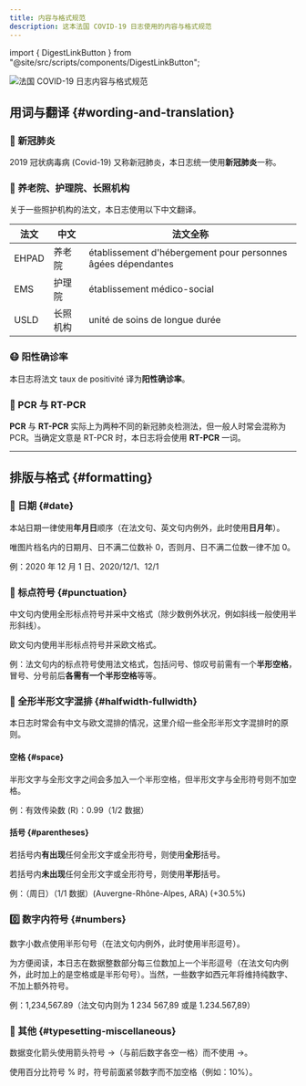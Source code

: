 ```yaml
---
title: 内容与格式规范
description: 这本法国 COVID-19 日志使用的内容与格式规范
---
```


import { DigestLinkButton } from "@site/src/scripts/components/DigestLinkButton";

![法国 COVID-19 日志内容与格式规范](/img/digest/formatting.jpg)

## 用词与翻译 {#wording-and-translation}

<h3>🦠 新冠肺炎</h3>

2019 冠状病毒病 (Covid-19) 又称新冠肺炎，本日志统一使用**新冠肺炎**一称。

<h3>🏡 养老院、护理院、长照机构</h3>

关于一些照护机构的法文，本日志使用以下中文翻译。

| 法文  | 中文     | 法文全称                                                     |
| ----- | -------- | ------------------------------------------------------------ |
| EHPAD | 养老院   | établissement d'hébergement pour personnes âgées dépendantes |
| EMS   | 护理院   | établissement médico-social                                  |
| USLD  | 长照机构 | unité de soins de longue durée                               |

<h3>😷 阳性确诊率</h3>

本日志将法文 taux de positivité 译为**阳性确诊率**。

<h3>🧫 PCR 与 RT-PCR</h3>

**PCR** 与 **RT-PCR** 实际上为两种不同的新冠肺炎检测法，但一般人时常会混称为 PCR。当确定文意是 RT-PCR 时，本日志将会使用 **RT-PCR** 一词。

---

## 排版与格式 {#formatting}

### 📆 日期 {#date}

本站日期一律使用**年月日**顺序（在法文句、英文句内例外，此时使用**日月年**）。

唯图片档名内的日期月、日不满二位数补 0，否则月、日不满二位数一律不加 0。

<div className="comment_block">例：2020 年 12 月 1 日、2020/12/1、12/1</div>

### 🔣 标点符号 {#punctuation}

中文句内使用全形标点符号并采中文格式（除少数例外状况，例如斜线一般使用半形斜线）。

欧文句内使用半形标点符号并采欧文格式。

<div className="comment_block">
例：法文句内的标点符号使用法文格式，包括问号、惊叹号前需有一个<strong>半形空格</strong>，冒号、分号前后<strong>各需有一个半形空格</strong>等等。</div>

### 🤹 全形半形文字混排 {#halfwidth-fullwidth}

本日志时常会有中文与欧文混排的情况，这里介绍一些全形半形文字混排时的原则。

#### 空格 {#space}

半形文字与全形文字之间会多加入一个半形空格，但半形文字与全形符号则不加空格。

<div className="comment_block">例：有效传染数 (R)：0.99（1/2 数据）</div>

#### 括号 {#parentheses}

若括号内**有出现**任何全形文字或全形符号，则使用**全形**括号。

若括号内**未出现**任何全形文字或全形符号，则使用**半形**括号。

<div className="comment_block">例：（周日）（1/1 数据）(Auvergne-Rhône-Alpes, ARA) (+30.5%)</div>

### 0️⃣ 数字内符号 {#numbers}

数字小数点使用半形句号（在法文句内例外，此时使用半形逗号）。

为方便阅读，本日志在数据整数部分每三位数加上一个半形逗号（在法文句内例外，此时加上的是空格或是半形句号）。当然，一些数字如西元年将维持纯数字、不加上额外符号。

<div className="comment_block">例：1,234,567.89（法文句内则为 1 234 567,89 或是 1.234.567,89）</div>

### 🧩 其他 {#typesetting-miscellaneous}

数据变化箭头使用箭头符号 →（与前后数字各空一格）而不使用 ->。

使用百分比符号 % 时，符号前面紧邻数字而不加空格（例如：10%）。

<br />
<div className="flex-center--wrap">
  <DigestLinkButton linkType="latest" isButtonOutline={true} buttonText="返回最新一篇日志" />
  <DigestLinkButton linkType="random" isButtonOutline={false} buttonText="阅读随机一篇日志" />
</div>
